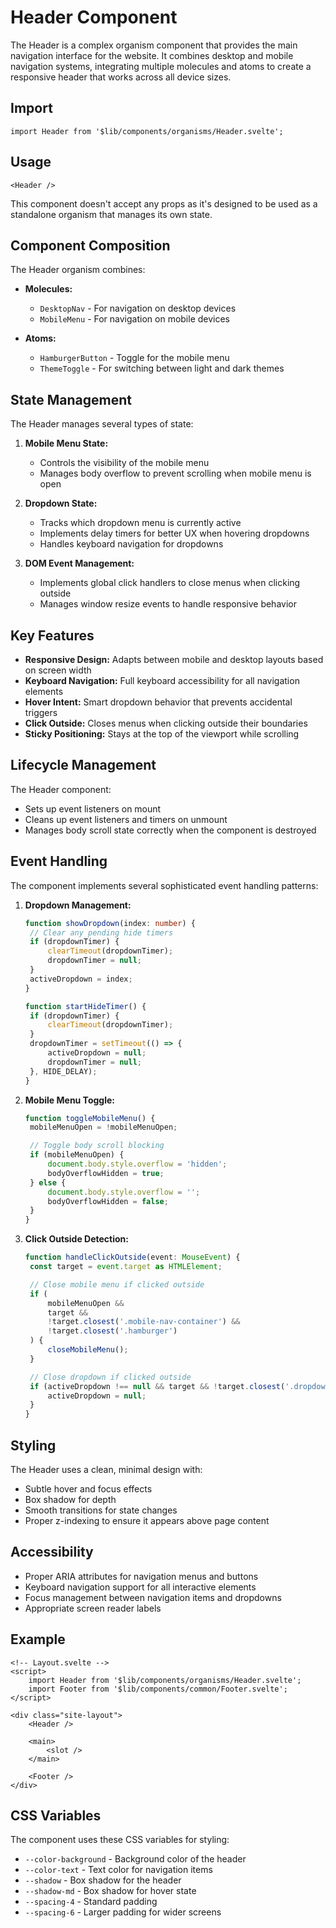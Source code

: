 # Header Component

The Header is a complex organism component that provides the main navigation interface for the website. It combines desktop and mobile navigation systems, integrating multiple molecules and atoms to create a responsive header that works across all device sizes.

## Import

```svelte
import Header from '$lib/components/organisms/Header.svelte';
```

## Usage

```svelte
<Header />
```

This component doesn't accept any props as it's designed to be used as a standalone organism that manages its own state.

## Component Composition

The Header organism combines:

- **Molecules:**

  - `DesktopNav` - For navigation on desktop devices
  - `MobileMenu` - For navigation on mobile devices

- **Atoms:**
  - `HamburgerButton` - Toggle for the mobile menu
  - `ThemeToggle` - For switching between light and dark themes

## State Management

The Header manages several types of state:

1. **Mobile Menu State:**

   - Controls the visibility of the mobile menu
   - Manages body overflow to prevent scrolling when mobile menu is open

2. **Dropdown State:**

   - Tracks which dropdown menu is currently active
   - Implements delay timers for better UX when hovering dropdowns
   - Handles keyboard navigation for dropdowns

3. **DOM Event Management:**
   - Implements global click handlers to close menus when clicking outside
   - Manages window resize events to handle responsive behavior

## Key Features

- **Responsive Design:** Adapts between mobile and desktop layouts based on screen width
- **Keyboard Navigation:** Full keyboard accessibility for all navigation elements
- **Hover Intent:** Smart dropdown behavior that prevents accidental triggers
- **Click Outside:** Closes menus when clicking outside their boundaries
- **Sticky Positioning:** Stays at the top of the viewport while scrolling

## Lifecycle Management

The Header component:

- Sets up event listeners on mount
- Cleans up event listeners and timers on unmount
- Manages body scroll state correctly when the component is destroyed

## Event Handling

The component implements several sophisticated event handling patterns:

1. **Dropdown Management:**

   ```typescript
   function showDropdown(index: number) {
   	// Clear any pending hide timers
   	if (dropdownTimer) {
   		clearTimeout(dropdownTimer);
   		dropdownTimer = null;
   	}
   	activeDropdown = index;
   }

   function startHideTimer() {
   	if (dropdownTimer) {
   		clearTimeout(dropdownTimer);
   	}
   	dropdownTimer = setTimeout(() => {
   		activeDropdown = null;
   		dropdownTimer = null;
   	}, HIDE_DELAY);
   }
   ```

2. **Mobile Menu Toggle:**

   ```typescript
   function toggleMobileMenu() {
   	mobileMenuOpen = !mobileMenuOpen;

   	// Toggle body scroll blocking
   	if (mobileMenuOpen) {
   		document.body.style.overflow = 'hidden';
   		bodyOverflowHidden = true;
   	} else {
   		document.body.style.overflow = '';
   		bodyOverflowHidden = false;
   	}
   }
   ```

3. **Click Outside Detection:**

   ```typescript
   function handleClickOutside(event: MouseEvent) {
   	const target = event.target as HTMLElement;

   	// Close mobile menu if clicked outside
   	if (
   		mobileMenuOpen &&
   		target &&
   		!target.closest('.mobile-nav-container') &&
   		!target.closest('.hamburger')
   	) {
   		closeMobileMenu();
   	}

   	// Close dropdown if clicked outside
   	if (activeDropdown !== null && target && !target.closest('.dropdown-container')) {
   		activeDropdown = null;
   	}
   }
   ```

## Styling

The Header uses a clean, minimal design with:

- Subtle hover and focus effects
- Box shadow for depth
- Smooth transitions for state changes
- Proper z-indexing to ensure it appears above page content

## Accessibility

- Proper ARIA attributes for navigation menus and buttons
- Keyboard navigation support for all interactive elements
- Focus management between navigation items and dropdowns
- Appropriate screen reader labels

## Example

```svelte
<!-- Layout.svelte -->
<script>
	import Header from '$lib/components/organisms/Header.svelte';
	import Footer from '$lib/components/common/Footer.svelte';
</script>

<div class="site-layout">
	<Header />

	<main>
		<slot />
	</main>

	<Footer />
</div>
```

## CSS Variables

The component uses these CSS variables for styling:

- `--color-background` - Background color of the header
- `--color-text` - Text color for navigation items
- `--shadow` - Box shadow for the header
- `--shadow-md` - Box shadow for hover state
- `--spacing-4` - Standard padding
- `--spacing-6` - Larger padding for wider screens
